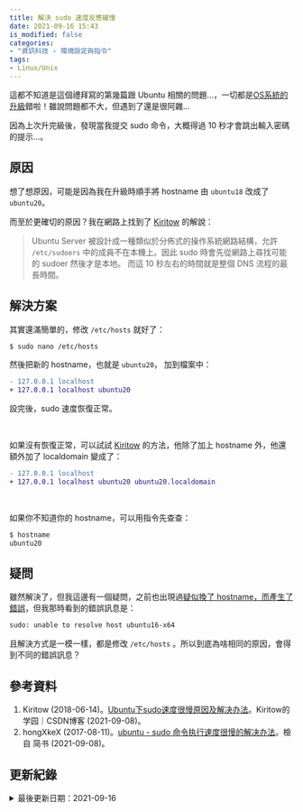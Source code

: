 ```yaml
---
title: 解決 sudo 速度反應緩慢
date: 2021-09-16 15:43
is_modified: false
categories:
- "資訊科技 › 環境設定與指令"
tags:
- Linux/Unix 
--- 
```


這都不知道是這個禮拜寫的第幾篇跟 Ubuntu 相關的問題...，一切都是[OS系統的升級](/Upgrade-Ubuntu)錯啦！雖說問題都不大，但遇到了還是很阿雜...
  
因為上次升完級後，發現當我提交 sudo 命令，大概得過 10 秒才會跳出輸入密碼的提示...。

<!--more-->


## 原因
想了想原因，可能是因為我在升級時順手將 hostname 由 `ubuntu18` 改成了 `ubuntu20`。

而至於更確切的原因？我在網路上找到了 [Kiritow](https://blog.csdn.net/Kiritow/article/details/80687036) 的解說：
> Ubuntu Server 被設計成一種類似於分佈式的操作系統網路結構，允許 `/etc/sudoers` 中的成員不在本機上。因此 sudo 時會先從網路上尋找可能的 sudoer 然後才是本地。 而這 10 秒左右的時間就是整個 DNS 流程的最長時間。



## 解決方案
其實還滿簡單的，修改 `/etc/hosts` 就好了：

```bash
$ sudo nano /etc/hosts
```


然後把新的 hostname，也就是 `ubuntu20`， 加到檔案中：

```diff
- 127.0.0.1 localhost
+ 127.0.0.1 localhost ubuntu20
```

設完後，sudo 速度恢復正常。

<br>

如果沒有恢復正常，可以試試 [Kiritow](https://blog.csdn.net/Kiritow/article/details/80687036) 的方法，他除了加上 hostname 外，他還額外加了 localdomain 變成了：
```diff
- 127.0.0.1 localhost
+ 127.0.0.1 localhost ubuntu20 ubuntu20.localdomain
```


<br>

如果你不知道你的 hostname，可以用指令先查查：
```bash
$ hostname
ubuntu20
```



## 疑問
雖然解決了，但我這邊有一個疑問，之前也出現過[疑似換了 hostname，而產生了錯誤](/@CynthiaChuang/Fix-Sudo-Unable-to-Resolve-Hostname/)，但我那時看到的錯誤訊息是：
```bash
sudo: unable to resolve host ubuntu16-x64
```

且解決方式是一模一樣，都是修改 `/etc/hosts` 。所以到底為啥相同的原因，會得到不同的錯誤訊息？
 


## 參考資料  
1. Kiritow (2018-06-14)。[Ubuntu下sudo速度很慢原因及解决办法](https://blog.csdn.net/Kiritow/article/details/80687036)。Kiritow的学园｜CSDN博客 (2021-09-08)。
2. hongXkeX (2017-08-11)。[ubuntu - sudo 命令执行速度很慢的解决办法](https://www.jianshu.com/p/3344ee1b9ba0)。檢自 简书 (2021-09-08)。



## 更新紀錄
<details class="update_stamp">
  <summary>最後更新日期：2021-09-16</summary>
  <ul>
    <li>2021-09-16 發布</li>
    <li>2021-09-08 完稿</li>
    <li>2021-09-08 起稿</li>
  </ul>
</details>
